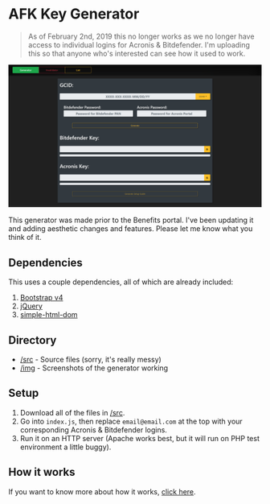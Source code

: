 # AFK Key Generator
> As of February 2nd, 2019 this no longer works as we no longer have access to individual logins for Acronis & Bitdefender. I'm uploading this so that anyone who's interested can see how it used to work.

![img](img/1.png)

This generator was made prior to the Benefits portal. I've been updating it and adding aesthetic changes and features. Please let me know what you think of it.

## Dependencies
This uses a couple dependencies, all of which are already included:
1. [Bootstrap v4](https://getbootstrap.com/)
2. [jQuery](https://jquery.com/)
3. [simple-html-dom](http://simplehtmldom.sourceforge.net/)

## Directory
- [/src](/src) - Source files (sorry, it's really messy)
- [/img](/img) - Screenshots of the generator working

## Setup
1. Download all of the files in [/src](img).
2. Go into `index.js`, then replace `email@email.com` at the top with your corresponding Acronis & Bitdefender logins.
3. Run it on an HTTP server (Apache works best, but it will run on PHP test environment a little buggy).

## How it works
If you want to know more about how it works, [click here](/src).
